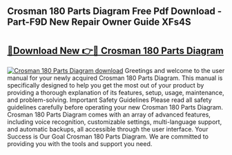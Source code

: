 ## Crosman 180 Parts Diagram Free Pdf Download - Part-F9D New Repair Owner Guide XFs4S

# <h2><a href="http://dfi3t7m.blite.top/?on=Crosman+180+Parts+Diagram">🔗Download New 👉🔴 Crosman 180 Parts Diagram</a></h2>

[![Crosman 180 Parts Diagram download](https://i.imgur.com/lujVjoI.png)](http://dfi3t7m.blite.top/?on=Crosman+180+Parts+Diagram)
Greetings and welcome to the user manual for your newly acquired Crosman 180 Parts Diagram. This manual is specifically designed to help you get the most out of your product by providing a thorough explanation of its features, setup, usage, maintenance, and problem-solving. Important Safety Guidelines Please read all safety guidelines carefully before operating your new Crosman 180 Parts Diagram. Crosman 180 Parts Diagram comes with an array of advanced features, including voice recognition, customizable settings, multi-language support, and automatic backups, all accessible through the user interface. Your Success is Our Goal Crosman 180 Parts Diagram. We are committed to providing you with the tools and support you need.
